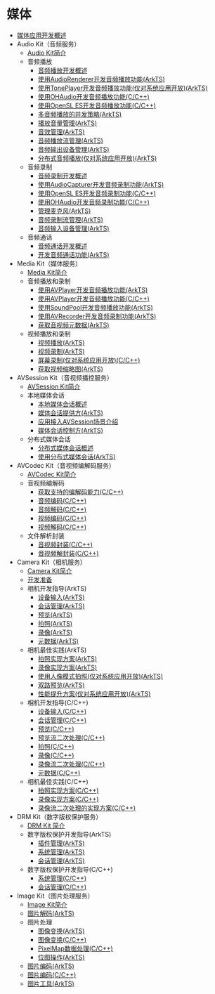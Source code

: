 # 媒体

- [媒体应用开发概述](media-application-overview.md)
- Audio Kit（音频服务）
  - [Audio Kit简介](audio-kit-intro.md)
  - 音频播放
    - [音频播放开发概述](audio-playback-overview.md)
    - [使用AudioRenderer开发音频播放功能(ArkTS)](using-audiorenderer-for-playback.md)
    - [使用TonePlayer开发音频播放功能(仅对系统应用开放)(ArkTS)](using-toneplayer-for-playback.md)
    - [使用OHAudio开发音频播放功能(C/C++)](using-ohaudio-for-playback.md)
    - [使用OpenSL ES开发音频播放功能(C/C++)](using-opensl-es-for-playback.md)
    - [多音频播放的并发策略(ArkTS)](audio-playback-concurrency.md)
    - [播放音量管理(ArkTS)](volume-management.md)
    - [音效管理(ArkTS)](audio-effect-management.md)
    - [音频播放流管理(ArkTS)](audio-playback-stream-management.md)
    - [音频输出设备管理(ArkTS)](audio-output-device-management.md)
    - [分布式音频播放(仅对系统应用开放)(ArkTS)](distributed-audio-playback.md)
  - 音频录制
    - [音频录制开发概述](audio-recording-overview.md)
    - [使用AudioCapturer开发音频录制功能(ArkTS)](using-audiocapturer-for-recording.md)
    - [使用OpenSL ES开发音频录制功能(C/C++)](using-opensl-es-for-recording.md)
    - [使用OHAudio开发音频录制功能(C/C++)](using-ohaudio-for-recording.md)
    - [管理麦克风(ArkTS)](mic-management.md)
    - [音频录制流管理(ArkTS)](audio-recording-stream-management.md)
    - [音频输入设备管理(ArkTS)](audio-input-device-management.md)
  - 音频通话
    - [音频通话开发概述](audio-call-overview.md)
    - [开发音频通话功能(ArkTS)](audio-call-development.md)
- Media Kit（媒体服务）
  - [Media Kit简介](media-kit-intro.md)
  - 音频播放和录制
    - [使用AVPlayer开发音频播放功能(ArkTS)](using-avplayer-for-playback.md)
    - [使用AVPlayer开发音频播放功能(C/C++)](using-ndk-avplayer-for-playerback.md)
    - [使用SoundPool开发音频播放功能(ArkTS)](using-soundpool-for-playback.md)
    - [使用AVRecorder开发音频录制功能(ArkTS)](using-avrecorder-for-recording.md)
    - [获取音视频元数据(ArkTS)](avmetadataextractor.md)
  - 视频播放和录制
    - [视频播放(ArkTS)](video-playback.md)
    - [视频录制(ArkTS)](video-recording.md)
    - [屏幕录制(仅对系统应用开放)(C/C++)](avscreen-capture.md)
    - [获取视频缩略图(ArkTS)](avimagegenerator.md)
- AVSession Kit（音视频播控服务）
  - [AVSession Kit简介](avsession-overview.md)
  - 本地媒体会话
    - [本地媒体会话概述](local-avsession-overview.md)
    - [媒体会话提供方(ArkTS)](using-avsession-developer.md)
    - [应用接入AVSession场景介绍](avsession-access-scene.md)
    - [媒体会话控制方(ArkTS)](using-avsession-controller.md)
  - 分布式媒体会话
    - [分布式媒体会话概述](distributed-avsession-overview.md)
    - [使用分布式媒体会话(ArkTS)](using-distributed-avsession.md)
- AVCodec Kit（音视频编解码服务）
  - [AVCodec Kit简介](avcodec-kit-intro.md)
  - 音视频编解码
    - [获取支持的编解码能力(C/C++)](obtain-supported-codecs.md)
    - [音频编码(C/C++)](audio-encoding.md)
    - [音频解码(C/C++)](audio-decoding.md)
    - [视频编码(C/C++)](video-encoding.md)
    - [视频解码(C/C++)](video-decoding.md)
  - 文件解析封装
    - [音视频封装(C/C++)](audio-video-muxer.md)
    - [音视频解封装(C/C++)](audio-video-demuxer.md)
- Camera Kit（相机服务）
  - [Camera Kit简介](camera-overview.md)
  - [开发准备](camera-preparation.md)
  - 相机开发指导(ArkTS)
    - [设备输入(ArkTS)](camera-device-input.md)
    - [会话管理(ArkTS)](camera-session-management.md)
    - [预览(ArkTS)](camera-preview.md)
    - [拍照(ArkTS)](camera-shooting.md)
    - [录像(ArkTS)](camera-recording.md)
    - [元数据(ArkTS)](camera-metadata.md)
  - 相机最佳实践(ArkTS)
    - [拍照实现方案(ArkTS)](camera-shooting-case.md)
    - [录像实现方案(ArkTS)](camera-recording-case.md)
    - [使用人像模式拍照(仅对系统应用开放)(ArkTS)](camera-mode.md)
    - [双路预览(ArkTS)](camera-dual-channel-preview.md)
    - [性能提升方案(仅对系统应用开放)(ArkTS)](camera-performance-improvement.md)
  - 相机开发指导(C/C++)
    - [设备输入(C/C++)](native-camera-device-input.md)
    - [会话管理(C/C++)](native-camera-session-management.md)
    - [预览(C/C++)](native-camera-preview.md)
    - [预览流二次处理(C/C++)](native-camera-preview-imageReceiver.md)
    - [拍照(C/C++)](native-camera-shooting.md)
    - [录像(C/C++)](native-camera-recording.md)
    - [录像流二次处理(C/C++)](native-camera-recording-imageReceiver.md)
    - [元数据(C/C++)](native-camera-metadata.md)
  - 相机最佳实践(C/C++)
    - [拍照实现方案(C/C++)](native-camera-shooting-case.md)
    - [录像实现方案(C/C++)](native-camera-recording-case.md)
    - [录像流二次处理的实现方案(C/C++)](native-camera-recording-case-imageReceiver.md)
- DRM Kit（数字版权保护服务）
  - [DRM Kit 简介](drm-overview.md)
  - 数字版权保护开发指导(ArkTS)
    - [插件管理(ArkTS)](drm-plugin-management.md)
    - [系统管理(ArkTS)](drm-mediakeysystem-management.md)
    - [会话管理(ArkTS)](drm-mediakeysession-management.md)
  - 数字版权保护开发指导(C/C++)
    - [系统管理(C/C++)](native-drm-mediakeysystem-management.md)
    - [会话管理(C/C++)](native-drm-mediakeysession-management.md)
- Image Kit（图片处理服务）
  - [Image Kit简介](image-overview.md)
  - [图片解码(ArkTS)](image-decoding.md)
  - 图片处理
    - [图像变换(ArkTS)](image-transformation.md)
    - [图像变换(C/C++)](image-transformation-native.md)
    - [PixelMap数据处理(C/C++)](image-pixelmap-operation-native.md)
    - [位图操作(ArkTS)](image-pixelmap-operation.md)
  - [图片编码(ArkTS)](image-encoding.md)
  - [图片编码(C/C++)](image-encoding-native.md)
  - [图片工具(ArkTS)](image-tool.md)
